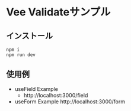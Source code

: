 # Vee Validateサンプル

## インストール

```
npm i
npm run dev
```

## 使用例

* useField Example
  * http://localhost:3000/field
* useForm Example
  http://localhost:3000/form
